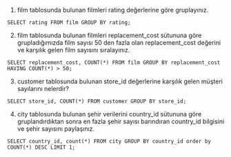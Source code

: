 1. film tablosunda bulunan filmleri rating değerlerine göre gruplayınız.
```
SELECT rating FROM film GROUP BY rating;
```

2. film tablosunda bulunan filmleri replacement_cost sütununa göre grupladığımızda film sayısı 50 den fazla olan replacement_cost değerini ve karşılık gelen film sayısını sıralayınız.
```
SELECT replacement_cost, COUNT(*) FROM film GROUP BY replacement_cost HAVING COUNT(*) > 50;
```

3. customer tablosunda bulunan store_id değerlerine karşılık gelen müşteri sayılarını nelerdir? 
```
SELECT store_id, COUNT(*) FROM customer GROUP BY store_id;
```

4. city tablosunda bulunan şehir verilerini country_id sütununa göre gruplandırdıktan sonra en fazla şehir sayısı barındıran country_id bilgisini ve şehir sayısını paylaşınız.
```
SELECT country_id, count(*) FROM city GROUP BY country_id order by COUNT(*) DESC LIMIT 1;
```
